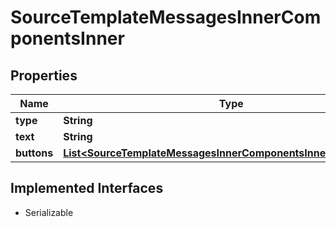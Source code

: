 

# SourceTemplateMessagesInnerComponentsInner


## Properties

| Name | Type | Description | Notes |
|------------ | ------------- | ------------- | -------------|
|**type** | **String** |  |  [optional] |
|**text** | **String** |  |  [optional] |
|**buttons** | [**List&lt;SourceTemplateMessagesInnerComponentsInnerButtonsInner&gt;**](SourceTemplateMessagesInnerComponentsInnerButtonsInner.md) |  |  [optional] |


## Implemented Interfaces

* Serializable


